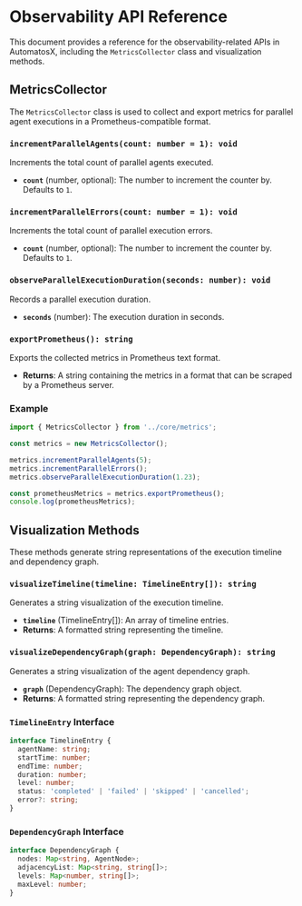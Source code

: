 # Observability API Reference

This document provides a reference for the observability-related APIs in AutomatosX, including the `MetricsCollector` class and visualization methods.

## MetricsCollector

The `MetricsCollector` class is used to collect and export metrics for parallel agent executions in a Prometheus-compatible format.

### `incrementParallelAgents(count: number = 1): void`

Increments the total count of parallel agents executed.

- **`count`** (number, optional): The number to increment the counter by. Defaults to `1`.

### `incrementParallelErrors(count: number = 1): void`

Increments the total count of parallel execution errors.

- **`count`** (number, optional): The number to increment the counter by. Defaults to `1`.

### `observeParallelExecutionDuration(seconds: number): void`

Records a parallel execution duration.

- **`seconds`** (number): The execution duration in seconds.

### `exportPrometheus(): string`

Exports the collected metrics in Prometheus text format.

- **Returns**: A string containing the metrics in a format that can be scraped by a Prometheus server.

### Example

```typescript
import { MetricsCollector } from '../core/metrics';

const metrics = new MetricsCollector();

metrics.incrementParallelAgents(5);
metrics.incrementParallelErrors();
metrics.observeParallelExecutionDuration(1.23);

const prometheusMetrics = metrics.exportPrometheus();
console.log(prometheusMetrics);
```

## Visualization Methods

These methods generate string representations of the execution timeline and dependency graph.

### `visualizeTimeline(timeline: TimelineEntry[]): string`

Generates a string visualization of the execution timeline.

- **`timeline`** (TimelineEntry[]): An array of timeline entries.
- **Returns**: A formatted string representing the timeline.

### `visualizeDependencyGraph(graph: DependencyGraph): string`

Generates a string visualization of the agent dependency graph.

- **`graph`** (DependencyGraph): The dependency graph object.
- **Returns**: A formatted string representing the dependency graph.

### `TimelineEntry` Interface

```typescript
interface TimelineEntry {
  agentName: string;
  startTime: number;
  endTime: number;
  duration: number;
  level: number;
  status: 'completed' | 'failed' | 'skipped' | 'cancelled';
  error?: string;
}
```

### `DependencyGraph` Interface

```typescript
interface DependencyGraph {
  nodes: Map<string, AgentNode>;
  adjacencyList: Map<string, string[]>;
  levels: Map<number, string[]>;
  maxLevel: number;
}
```

